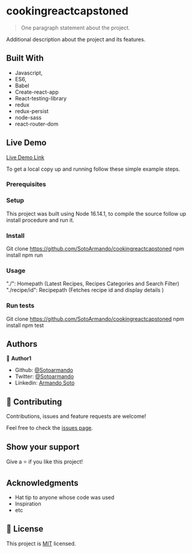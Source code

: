 # cookingreactcapstoned

> One paragraph statement about the project.



Additional description about the project and its features.

## Built With

- Javascript,
- ES6,
- Babel
- Create-react-app
- React-testing-library
- redux
- redux-persist
- node-sass
- react-router-dom

## Live Demo

[Live Demo Link](https://dothiscookingsite.herokuapp.com/)

To get a local copy up and running follow these simple example steps.

### Prerequisites

### Setup

This project was built using Node 16.14.1, to compile the source follow up install procedure and run it.

### Install

Git clone https://github.com/SotoArmando/cookingreactcapstoned
npm install
npm run

### Usage

"./": Homepath (Latest Recipes, Recipes Categories and Search Filter)
"./recipe/id": Recipepath (Fetches recipe id and display details )


### Run tests

Git clone https://github.com/SotoArmando/cookingreactcapstoned
npm install
npm test



## Authors

👤 **Author1**

- Github: [@Sotoarmando](https://github.com/Sotoarmando)
- Twitter: [@Sotoarmando](https://twitter.com/sotoarmando)
- Linkedin: [Armando Soto](https://linkedin.com/armandosotomelo)


## 🤝 Contributing

Contributions, issues and feature requests are welcome!

Feel free to check the [issues page](issues/).

## Show your support

Give a ⭐️ if you like this project!

## Acknowledgments

- Hat tip to anyone whose code was used
- Inspiration
- etc

## 📝 License

This project is [MIT](lic.url) licensed.
